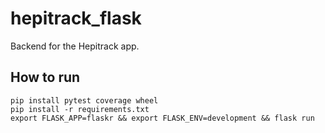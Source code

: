 # hepitrack_flask
Backend for the Hepitrack app.

## How to run
```
pip install pytest coverage wheel
pip install -r requirements.txt
export FLASK_APP=flaskr && export FLASK_ENV=development && flask run
```
